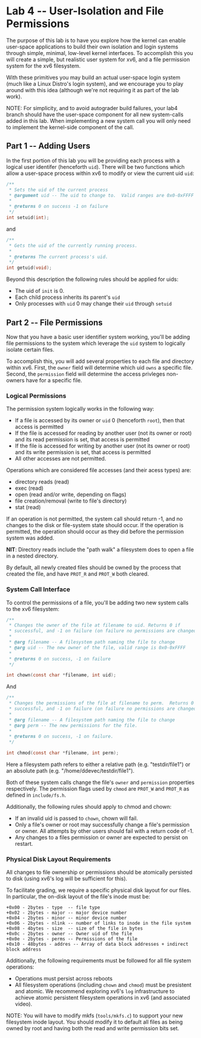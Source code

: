 # Lab 4 -- User-Isolation and File Permissions

The purpose of this lab is to have you explore how the kernel can enable
user-space applications to build their own isolation and login systems through
simple, minimal, low-level kernel interfaces.  To accomplish this you will
create a simple, but realistic user system for xv6, and a file permission system
for the xv6 filesystem.

With these primitives you may build an actual user-space login system (much like
a Linux Distro's login system), and we encourage you to play around with this
idea (although we're not requiring it as part of the lab work).

NOTE: For simplicity, and to avoid autograder build failures, your lab4 branch
should have the user-space component for all new system-calls added in this lab.
When implementing a new system call you will only need to implement the
kernel-side component of the call.

## Part 1 -- Adding Users

In the first portion of this lab you will be providing each process with a
logical user identifer (henceforth `uid`).  There will be two functions which
allow a user-space process within xv6 to modify or view the current uid `uid`:

```c
/**
 * Sets the uid of the current process
 * @argument uid -- The uid to change to.  Valid ranges are 0x0-0xFFFF
 *
 * @returns 0 on success -1 on failure
 */
int setuid(int);
```

and

```c
/**
 * Gets the uid of the currently running process.
 *
 * @returns The current process's uid.
 */
int getuid(void);
```

Beyond this description the following rules should be applied for uids:
- The uid of `init` is 0.
- Each child process inherits its parent's `uid`
- Only processes with `uid` 0 may change their `uid` through `setuid`


## Part 2 -- File Permissions

Now that you have a basic user identifier system working, you'll be adding file
permissions to the system which leverage the `uid` system to logically isolate
certain files.

To accomplish this, you will add several properties to each file and directory
within xv6.  First, the `owner` field will determine which uid `owns` a specific
file.  Second, the `permission` field will determine the access privleges
non-owners have for a specific file.

### Logical Permissions

The permission system logically works in the following way:
- If a file is accessed by its owner or `uid` 0 (henceforth `root`), then that
  access is permitted
- If the file is accessed for reading by another user (not its owner or root)
  and its read permission is set, that access is permitted
- If the file is accessed for writing by another user (not its owner or root)
  and its write permission is set, that access is permitted
- All other accesses are not permitted.

Operations which are considered file accesses (and their acess types) are:
- directory reads (read)
- exec (read)
- open (read and/or write, depending on flags)
- file creation/removal (write to file's directory)
- stat (read)

If an operation is not permitted, the system call should return -1, and no 
changes to the disk or file-system state should occur.  If the operation is
permitted, the operation should occur as they did before the permission system
was added.

**NIT**: Directory reads include the "path walk" a filesystem does to open a file in
a nested directory.

By default, all newly created files should be owned by the process that created the file,
and have `PROT_R` and `PROT_W` both cleared.

### System Call Interface

To control the permissions of a file, you'll be adding two new system calls
to the xv6 filesystem:

```c
/**
 * Changes the owner of the file at filename to uid. Returns 0 if
 * successful, and -1 on failure (on failure no permissions are changed).
 *
 * @arg filename -- A filesystem path naming the file to change
 * @arg uid -- The new owner of the file, valid range is 0x0-0xFFFF
 * 
 * @returns 0 on success, -1 on failure
 */

int chown(const char *filename, int uid);
```

And 

```c
/**
 * Changes the permissions of the file at filename to perm.  Returns 0 if
 * successful, and -1 on failure (on failure no permissions are changed).
 *
 * @arg filename -- A filesystem path naming the file to change
 * @arg perm -- The new permissions for the file.
 * 
 * @returns 0 on success, -1 on failure.
 */

int chmod(const char *filename, int perm);
```

Here a filesystem path refers to either a relative path (e.g. "testdir/file1") or
an absolute path (e.g. "/home/ddevec/testdir/file1").

Both of these system calls change the file's `owner` and `permission` properties
respectively.  The permission flags used by `chmod` are `PROT_W` and `PROT_R` as
defined in `include/fs.h`.

Additionally, the following rules should apply to chmod and chown:
- If an invalid uid is passed to `chown`, chown will fail.
- Only a file's owner or root may successfully change a file's permission or
  owner.  All attempts by other users should fail with a return code of -1.
- Any changes to a files permission or owner are expected to persist on restart.

### Physical Disk Layout Requirements

All changes to file ownership or permissions should be atomically persisted to
disk (using xv6's log will be sufficient for this).

To facilitate grading, we require a specific physical disk layout for our files.
In particular, the on-disk layout of the file's inode must be:

```
+0x00 - 2bytes - type  -- file type
+0x02 - 2bytes - major -- major device number
+0x04 - 2bytes - minor -- minor device number
+0x06 - 2bytes - nlink -- number of links to inode in the file system
+0x08 - 4bytes - size  -- size of the file in bytes
+0x0c - 2bytes - owner -- Owner uid of the file
+0x0e - 2bytes - perms -- Permissions of the file
+0x10 - 48bytes - addres -- Array of data block addresses + indirect block address
```

Additionally, the following requirements must be followed for all file system
operations:
- Operations must persist across reboots
- All filesystem operations (including `chown` and `chmod`) must be presistent
  and atomic.  We recommend exploring xv6's `log` infrastructure to achieve
  atomic persistent filesystem operations in xv6 (and associated video).

NOTE: You will have to modify mkfs (`tools/mkfs.c`) to support your new
filesystem inode layout.  You should modify it to default all files as being
owned by root and having both the read and write permission bits set.

